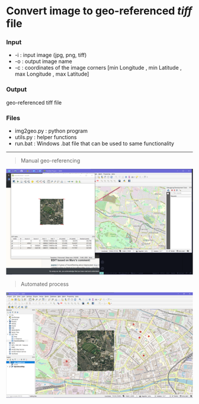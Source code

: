 # Convert image to geo-referenced *tiff* file
### Input
- -i : input image (jpg, png, tiff)
- -o : output image name
- -c : coordinates of the image corners [min Longitude , min Latitude , max Longitude , max Latitude]

### Output
geo-referenced tiff file

### Files
- img2geo.py : python program
- utils.py   : helper functions
- run.bat    : Windows .bat file that can be used to same functionality 
___

> Manual geo-referencing

![manual](results/manual_geo_referencing.png)

> Automated process 

![automated_1](results/geo-ref_2.png)